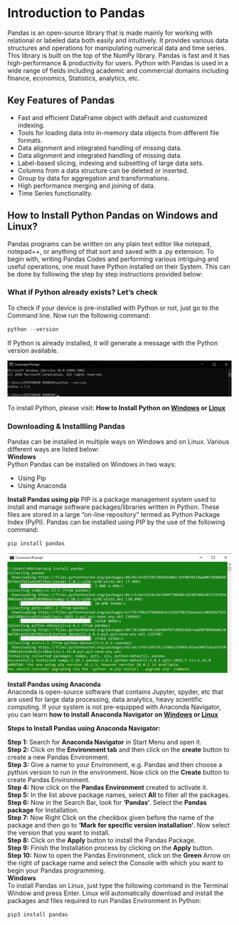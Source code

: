 # Introduction to Pandas
Pandas is an open-source library that is made mainly for working with relational or labeled data both easily and intuitively. It provides various data structures and operations for manipulating numerical data and time series. This library is built on the top of the NumPy library. Pandas is fast and it has high-performance & productivity for users.
Python with Pandas is used in a wide range of fields including academic and commercial domains including finance, economics, Statistics, analytics, etc.

## Key Features of Pandas
* Fast and efficient DataFrame object with default and customized indexing.
* Tools for loading data into in-memory data objects from different file formats.
* Data alignment and integrated handling of missing data.
* Data alignment and integrated handling of missing data.
* Label-based slicing, indexing and subsetting of large data sets.
* Columns from a data structure can be deleted or inserted.
* Group by data for aggregation and transformations.
* High performance merging and joining of data.
* Time Series functionality.

## How to Install Python Pandas on Windows and Linux?
Pandas programs can be written on any plain text editor like notepad, notepad++, or anything of that sort and saved with a .py extension. To begin with, writing Pandas Codes and performing various intriguing and useful operations, one must have Python installed on their System. This can be done by following the step by step instructions provided below:

### What if Python already exists? Let’s check
To check if your device is pre-installed with Python or not, just go to the Command line.
Now run the following command:
```python
python --version
```
If Python is already installed, it will generate a message with the Python version available.

![shortcut](extras/Python_Version.jpg)

To install Python, please visit: **How to Install Python on [Windows](https://www.geeksforgeeks.org/how-to-install-python-on-windows/) or [Linux](https://www.geeksforgeeks.org/how-to-install-python-on-linux/)**

### Downloading & Installling Pandas
Pandas can be installed in multiple ways on Windows and on Linux. Various different ways are listed below:<br>
                                                **Windows**<br>
Python Pandas can be installed on Windows in two ways:
* Using Pip
* Using Anaconda <br>

**Install Pandas using pip**<bt>
PIP is a package management system used to install and manage software packages/libraries written in Python. These files are stored in a large “on-line repository” termed as Python Package Index (PyPI).
Pandas can be installed using PIP by the use of the following command:
```python
pip install pandas
```

![shortcut](extras/Pandas_Install.jpg)

**Install Pandas using Anaconda**<br>
Anaconda is open-source software that contains Jupyter, spyder, etc that are used for large data processing, data analytics, heavy scientific computing. If your system is not pre-equipped with Anaconda Navigator, you can learn **how to install Anaconda Navigator on [Windows](https://www.geeksforgeeks.org/how-to-install-anaconda-on-windows/) or [Linux](https://www.geeksforgeeks.org/how-to-install-anaconda-on-linux/)**

**Steps to Install Pandas using Anaconda Navigator:**<br>

**Step 1:** Search for **Anaconda Navigator** in Start Menu and open it.<br>
**Step 2:** Click on the **Environment tab** and then click on the **create** button to create a new Pandas Environment.<br>
**Step 3:** Give a name to your Environment, e.g. Pandas and then choose a python version to run in the environment. Now click on the **Create** button to create Pandas Environment.<br>
**Step 4:** Now click on the **Pandas Environment** created to activate it.<br>
**Step 5:** In the list above package names, select **All** to filter all the packages.<br>
**Step 6:** Now in the Search Bar, look for **‘Pandas‘**. Select the **Pandas package** for Installation.<br>
**Step 7:** Now Right Click on the checkbox given before the name of the package and then go to **‘Mark for specific version installation‘**. Now select the version that you want to install.<br>
**Step 8:** Click on the **Apply** button to install the Pandas Package.<br>
**Step 9:**  Finish the Installation process by clicking on the **Apply** button.<br>
**Step 10:** Now to open the Pandas Environment, click on the **Green** Arrow on the right of package name and select the Console with which you want to begin your Pandas programming.<br>
                                                    **Windows**<br>
To install Pandas on Linux, just type the following command in the Terminal Window and press Enter. Linux will automatically download and install the packages and files required to run Pandas Environment in Python:
```python
pip3 install pandas 
```


